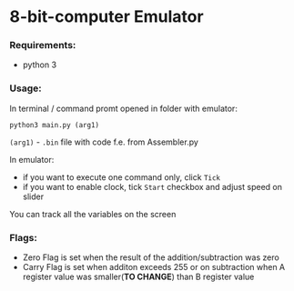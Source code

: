 # 8-bit-computer Emulator

### Requirements:
- python 3

### Usage:
In terminal / command promt opened in folder with emulator:
```
python3 main.py (arg1)
```
`(arg1)` - `.bin` file with code f.e. from Assembler.py

In emulator:
- if you want to execute one command only, click `Tick`
- if you want to enable clock, tick `Start` checkbox and adjust speed on slider

You can track all the variables on the screen

### Flags:
- Zero Flag is set when the result of the addition/subtraction was zero
- Carry Flag is set when additon exceeds 255 or on subtraction when A register value was smaller(**TO CHANGE**) than B register value

